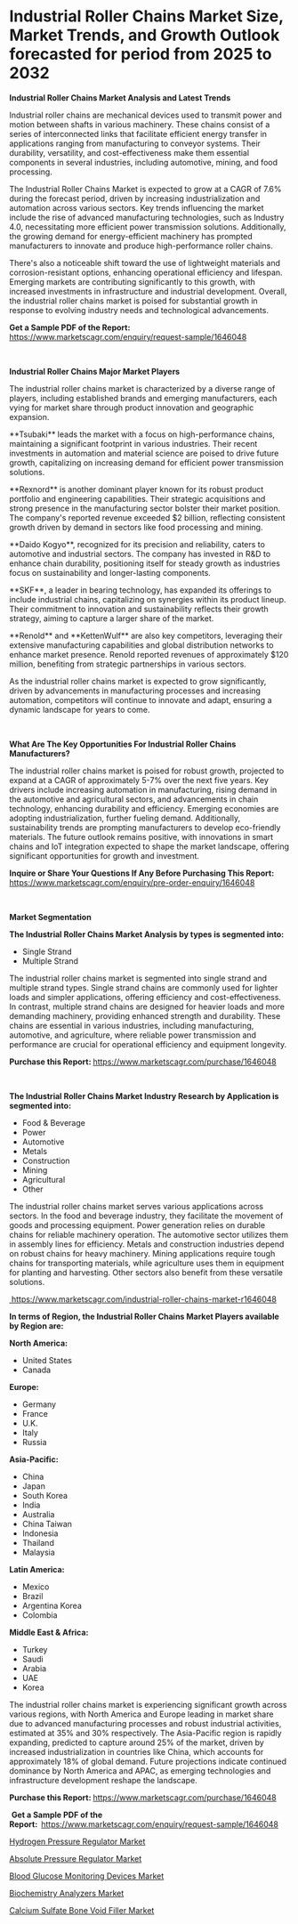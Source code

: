 <p><h1>Industrial Roller Chains Market Size, Market Trends, and Growth Outlook forecasted for period from 2025 to 2032</h1></p><p><strong>Industrial Roller Chains Market Analysis and Latest Trends</strong></p>
<p><p>Industrial roller chains are mechanical devices used to transmit power and motion between shafts in various machinery. These chains consist of a series of interconnected links that facilitate efficient energy transfer in applications ranging from manufacturing to conveyor systems. Their durability, versatility, and cost-effectiveness make them essential components in several industries, including automotive, mining, and food processing.</p><p>The Industrial Roller Chains Market is expected to grow at a CAGR of 7.6% during the forecast period, driven by increasing industrialization and automation across various sectors. Key trends influencing the market include the rise of advanced manufacturing technologies, such as Industry 4.0, necessitating more efficient power transmission solutions. Additionally, the growing demand for energy-efficient machinery has prompted manufacturers to innovate and produce high-performance roller chains.</p><p>There's also a noticeable shift toward the use of lightweight materials and corrosion-resistant options, enhancing operational efficiency and lifespan. Emerging markets are contributing significantly to this growth, with increased investments in infrastructure and industrial development. Overall, the industrial roller chains market is poised for substantial growth in response to evolving industry needs and technological advancements.</p></p>
<p><strong>Get a Sample PDF of the Report:&nbsp;</strong> <a href="https://www.marketscagr.com/enquiry/request-sample/1646048?utm_campaign=2517&utm_medium=2&utm_source=Github&utm_content=ia&utm_term=10042025&utm_id=industrial-roller-chains">https://www.marketscagr.com/enquiry/request-sample/1646048</a></p>
<p>&nbsp;</p>
<p><strong>Industrial Roller Chains Major Market Players</strong></p>
<p><p>The industrial roller chains market is characterized by a diverse range of players, including established brands and emerging manufacturers, each vying for market share through product innovation and geographic expansion.</p><p>**Tsubaki** leads the market with a focus on high-performance chains, maintaining a significant footprint in various industries. Their recent investments in automation and material science are poised to drive future growth, capitalizing on increasing demand for efficient power transmission solutions.</p><p>**Rexnord** is another dominant player known for its robust product portfolio and engineering capabilities. Their strategic acquisitions and strong presence in the manufacturing sector bolster their market position. The company's reported revenue exceeded $2 billion, reflecting consistent growth driven by demand in sectors like food processing and mining.</p><p>**Daido Kogyo**, recognized for its precision and reliability, caters to automotive and industrial sectors. The company has invested in R&D to enhance chain durability, positioning itself for steady growth as industries focus on sustainability and longer-lasting components.</p><p>**SKF**, a leader in bearing technology, has expanded its offerings to include industrial chains, capitalizing on synergies within its product lineup. Their commitment to innovation and sustainability reflects their growth strategy, aiming to capture a larger share of the market.</p><p>**Renold** and **KettenWulf** are also key competitors, leveraging their extensive manufacturing capabilities and global distribution networks to enhance market presence. Renold reported revenues of approximately $120 million, benefiting from strategic partnerships in various sectors.</p><p>As the industrial roller chains market is expected to grow significantly, driven by advancements in manufacturing processes and increasing automation, competitors will continue to innovate and adapt, ensuring a dynamic landscape for years to come.</p></p>
<p>&nbsp;</p>
<p><strong>What Are The Key Opportunities For Industrial Roller Chains Manufacturers?</strong></p>
<p><p>The industrial roller chains market is poised for robust growth, projected to expand at a CAGR of approximately 5-7% over the next five years. Key drivers include increasing automation in manufacturing, rising demand in the automotive and agricultural sectors, and advancements in chain technology, enhancing durability and efficiency. Emerging economies are adopting industrialization, further fueling demand. Additionally, sustainability trends are prompting manufacturers to develop eco-friendly materials. The future outlook remains positive, with innovations in smart chains and IoT integration expected to shape the market landscape, offering significant opportunities for growth and investment.</p></p>
<p><strong>Inquire or Share Your Questions If Any Before Purchasing This Report:</strong> <a href="https://www.marketscagr.com/enquiry/pre-order-enquiry/1646048?utm_campaign=2517&utm_medium=2&utm_source=Github&utm_content=ia&utm_term=10042025&utm_id=industrial-roller-chains">https://www.marketscagr.com/enquiry/pre-order-enquiry/1646048</a></p>
<p>&nbsp;</p>
<p><strong>Market Segmentation</strong></p>
<p><strong>The Industrial Roller Chains Market Analysis by types is segmented into:</strong></p>
<p><ul><li>Single Strand</li><li>Multiple Strand</li></ul></p>
<p><p>The industrial roller chains market is segmented into single strand and multiple strand types. Single strand chains are commonly used for lighter loads and simpler applications, offering efficiency and cost-effectiveness. In contrast, multiple strand chains are designed for heavier loads and more demanding machinery, providing enhanced strength and durability. These chains are essential in various industries, including manufacturing, automotive, and agriculture, where reliable power transmission and performance are crucial for operational efficiency and equipment longevity.</p></p>
<p><strong>Purchase this Report:&nbsp;</strong><a href="https://www.marketscagr.com/purchase/1646048?utm_campaign=2517&utm_medium=2&utm_source=Github&utm_content=ia&utm_term=10042025&utm_id=industrial-roller-chains">https://www.marketscagr.com/purchase/1646048</a></p>
<p>&nbsp;</p>
<p><strong>The Industrial Roller Chains Market Industry Research by Application is segmented into:</strong></p>
<p><ul><li>Food & Beverage</li><li>Power</li><li>Automotive</li><li>Metals</li><li>Construction</li><li>Mining</li><li>Agricultural</li><li>Other</li></ul></p>
<p><p>The industrial roller chains market serves various applications across sectors. In the food and beverage industry, they facilitate the movement of goods and processing equipment. Power generation relies on durable chains for reliable machinery operation. The automotive sector utilizes them in assembly lines for efficiency. Metals and construction industries depend on robust chains for heavy machinery. Mining applications require tough chains for transporting materials, while agriculture uses them in equipment for planting and harvesting. Other sectors also benefit from these versatile solutions.</p></p>
<p><a href="https://www.marketscagr.com/industrial-roller-chains-market-r1646048?utm_campaign=2517&utm_medium=2&utm_source=Github&utm_content=ia&utm_term=10042025&utm_id=industrial-roller-chains">&nbsp;https://www.marketscagr.com/industrial-roller-chains-market-r1646048</a></p>
<p><strong>In terms of Region, the Industrial Roller Chains Market Players available by Region are:</strong></p>
<p>
    <p> <strong> North America: </strong>
        <ul>
            <li>United States</li>
            <li>Canada</li>
        </ul>
        </p> 
    <p> <strong> Europe: </strong>
        <ul>
            <li>Germany</li>
            <li>France</li>
            <li>U.K.</li>
            <li>Italy</li>
            <li>Russia</li>
        </ul>
        </p> 
    <p> <strong> Asia-Pacific: </strong>
        <ul>
            <li>China</li>
            <li>Japan</li>
            <li>South Korea</li>
            <li>India</li>
            <li>Australia</li>
            <li>China Taiwan</li>
            <li>Indonesia</li>
            <li>Thailand</li>
            <li>Malaysia</li>
        </ul>
        </p> 
    <p> <strong> Latin America: </strong>
        <ul>
            <li>Mexico</li>
            <li>Brazil</li>
            <li>Argentina Korea</li>
            <li>Colombia</li>
        </ul>
        </p> 
    <p> <strong> Middle East & Africa: </strong>
        <ul>
            <li>Turkey</li>
            <li>Saudi</li>
            <li>Arabia</li>
            <li>UAE</li>
            <li>Korea</li>
        </ul>
    </p>
    </p>
<p><p>The industrial roller chains market is experiencing significant growth across various regions, with North America and Europe leading in market share due to advanced manufacturing processes and robust industrial activities, estimated at 35% and 30% respectively. The Asia-Pacific region is rapidly expanding, predicted to capture around 25% of the market, driven by increased industrialization in countries like China, which accounts for approximately 18% of global demand. Future projections indicate continued dominance by North America and APAC, as emerging technologies and infrastructure development reshape the landscape.</p></p>
<p><strong>Purchase this Report: </strong><a href="https://www.marketscagr.com/purchase/1646048?utm_campaign=2517&utm_medium=2&utm_source=Github&utm_content=ia&utm_term=10042025&utm_id=industrial-roller-chains">https://www.marketscagr.com/purchase/1646048</a></p>
<p>&nbsp;<strong>Get a Sample PDF of the Report:&nbsp;&nbsp;</strong><a href="https://www.marketscagr.com/enquiry/request-sample/1646048?utm_campaign=2517&utm_medium=2&utm_source=Github&utm_content=ia&utm_term=10042025&utm_id=industrial-roller-chains">https://www.marketscagr.com/enquiry/request-sample/1646048</a></p>
<p><strong></strong></p>
<p><p><a href="https://github.com/godekkutero4/Market-Research-Report-List-1/blob/main/hydrogen-pressure-regulator-market.md?utm_campaign=2517&utm_medium=2&utm_source=Github&utm_content=ia&utm_term=10042025&utm_id=industrial-roller-chains">Hydrogen Pressure Regulator Market</a></p><p><a href="https://github.com/abdhsheila7/Market-Research-Report-List-1/blob/main/absolute-pressure-regulator-market.md?utm_campaign=2517&utm_medium=2&utm_source=Github&utm_content=ia&utm_term=10042025&utm_id=industrial-roller-chains">Absolute Pressure Regulator Market</a></p><p><a href="https://www.linkedin.com/pulse/comprehensive-overview-blood-glucose-monitoring-devices-market-zhsse?utm_campaign=2517&utm_medium=2&utm_source=Github&utm_content=ia&utm_term=10042025&utm_id=industrial-roller-chains">Blood Glucose Monitoring Devices Market</a></p><p><a href="https://www.linkedin.com/pulse/detailed-biochemistry-analyzers-market-report-projected-pngme?utm_campaign=2517&utm_medium=2&utm_source=Github&utm_content=ia&utm_term=10042025&utm_id=industrial-roller-chains">Biochemistry Analyzers Market</a></p><p><a href="https://www.linkedin.com/pulse/market-trends-calcium-sulfate-bone-void-filler-industry-size-3htae?utm_campaign=2517&utm_medium=2&utm_source=Github&utm_content=ia&utm_term=10042025&utm_id=industrial-roller-chains">Calcium Sulfate Bone Void Filler Market</a></p></p>